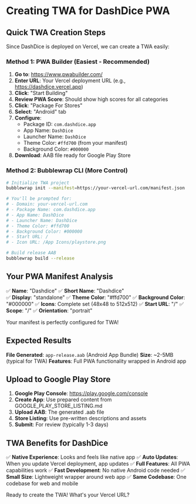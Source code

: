 # Creating TWA for DashDice PWA

## Quick TWA Creation Steps

Since DashDice is deployed on Vercel, we can create a TWA easily:

### Method 1: PWA Builder (Easiest - Recommended)

1. **Go to**: https://www.pwabuilder.com/
2. **Enter URL**: Your Vercel deployment URL (e.g., https://dashdice.vercel.app)
3. **Click**: "Start Building"
4. **Review PWA Score**: Should show high scores for all categories
5. **Click**: "Package For Stores" 
6. **Select**: "Android" tab
7. **Configure**:
   - Package ID: `com.dashdice.app`
   - App Name: `DashDice`
   - Launcher Name: `DashDice`
   - Theme Color: `#ffd700` (from your manifest)
   - Background Color: `#000000`
8. **Download**: AAB file ready for Google Play Store

### Method 2: Bubblewrap CLI (More Control)

```bash
# Initialize TWA project
bubblewrap init --manifest=https://your-vercel-url.com/manifest.json

# You'll be prompted for:
# - Domain: your-vercel-url.com
# - Package Name: com.dashdice.app  
# - App Name: DashDice
# - Launcher Name: DashDice
# - Theme Color: #ffd700
# - Background Color: #000000
# - Start URL: /
# - Icon URL: /App Icons/playstore.png

# Build release AAB
bubblewrap build --release
```

## Your PWA Manifest Analysis

✅ **Name**: "Dashdice"
✅ **Short Name**: "Dashdice"  
✅ **Display**: "standalone"
✅ **Theme Color**: "#ffd700"
✅ **Background Color**: "#000000"
✅ **Icons**: Complete set (48x48 to 512x512)
✅ **Start URL**: "/"
✅ **Scope**: "/"
✅ **Orientation**: "portrait"

Your manifest is perfectly configured for TWA!

## Expected Results

**File Generated**: `app-release.aab` (Android App Bundle)
**Size**: ~2-5MB (typical for TWA)
**Features**: Full PWA functionality wrapped in Android app

## Upload to Google Play Store

1. **Google Play Console**: https://play.google.com/console
2. **Create App**: Use prepared content from GOOGLE_PLAY_STORE_LISTING.md
3. **Upload AAB**: The generated .aab file
4. **Store Listing**: Use pre-written descriptions and assets
5. **Submit**: For review (typically 1-3 days)

## TWA Benefits for DashDice

✅ **Native Experience**: Looks and feels like native app
✅ **Auto Updates**: When you update Vercel deployment, app updates
✅ **Full Features**: All PWA capabilities work
✅ **Fast Development**: No native Android code needed
✅ **Small Size**: Lightweight wrapper around web app
✅ **Same Codebase**: One codebase for web and mobile

Ready to create the TWA! What's your Vercel URL?